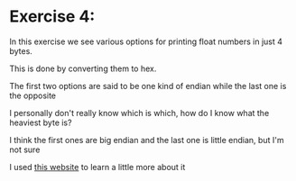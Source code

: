 # Exercise 4:

In this exercise we see various options for printing float numbers in just 4 bytes.

This is done by converting them to hex.

The first two options are said to be one kind of endian while the last one is the opposite

I personally don't really know which is which, how do I know what the heaviest byte is?

I think the first ones are big endian and the last one is little endian, but I'm not sure 

I used [this website](https://www.baeldung.com/cs/big-endian-vs-little-endian#:~:text=Big%2Dendian%20and%20little%2Dendian%20are%20the%20two%20main%20ways,at%20the%20smallest%20memory%20location.) to learn a little more about it